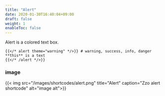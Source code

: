```yaml
---
title: "Alert"
date: 2020-01-30T16:40:04+09:00
draft: false
weight: 1
enableToc: false
---
```


Alert is a colored text box.

```
{{</* alert theme="warning" */>}} # warning, success, info, danger
**this** is a text
{{</* /alert */>}}
```

### image

{{< img src="/images/shortcodes/alert.png" title="Alert" caption="Zzo alert shortcode" alt="image alt">}}